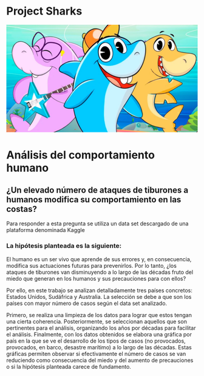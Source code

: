 # Project Sharks

![Baby Shark](/input/maxresdefault.jpg)

# Análisis del comportamiento humano

## ¿Un elevado número de ataques de tiburones a humanos modifica su comportamiento en las costas?

Para responder a esta pregunta se utiliza un data set descargado de una plataforma denominada Kaggle

### La hipótesis planteada es la siguiente:

El humano es un ser vivo que aprende de sus errores y, en consecuencia, modifica sus actuaciones futuras para prevenirlos. Por lo tanto, ¿los ataques de tiburones van disminuyendo a lo largo de las décadas fruto del miedo que generan en los humanos y sus precauciones para con ellos?

Por ello, en este trabajo se analizan detalladamente tres países concretos: Estados Unidos, Sudáfrica y Australia. La selección se debe a que son los países con mayor número de casos según el data set analizado.

Primero, se realiza una limpieza de los datos para lograr que estos tengan una cierta coherencia. Posteriormente, se seleccionan aquellos que son pertinentes para el análisis, organizando los años por décadas para facilitar el análisis. Finalmente, con los datos obtenidos se elabora una gráfica por país en la que se ve el desarrollo de los tipos de casos (no provocados, provocados, en barco, desastre marítimo) a lo largo de las décadas. Estas gráficas permiten observar si efectivamente el número de casos se van reduciendo como consecuencia del miedo y del aumento de precauciones o si la hipótesis planteada carece de fundamento.

